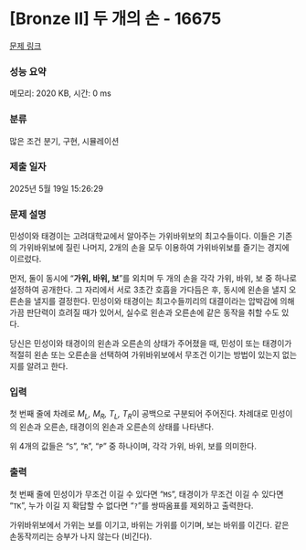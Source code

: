 # [Bronze II] 두 개의 손 - 16675 

[문제 링크](https://www.acmicpc.net/problem/16675) 

### 성능 요약

메모리: 2020 KB, 시간: 0 ms

### 분류

많은 조건 분기, 구현, 시뮬레이션

### 제출 일자

2025년 5월 19일 15:26:29

### 문제 설명

<p>민성이와 태경이는 고려대학교에서 알아주는 가위바위보의 최고수들이다. 이들은 기존의 가위바위보에 질린 나머지, 2개의 손을 모두 이용하여 가위바위보를 즐기는 경지에 이르렀다.</p>

<p>먼저, 둘이 동시에 “<strong>가위, 바위, 보</strong>”를 외치며 두 개의 손을 각각 가위, 바위, 보 중 하나로 설정하여 공개한다. 그 자리에서 서로 3초간 호흡을 가다듬은 후, 동시에 왼손을 낼지 오른손을 낼지를 결정한다. 민성이와 태경이는 최고수들끼리의 대결이라는 압박감에 의해 가끔 판단력이 흐려질 때가 있어서, 실수로 왼손과 오른손에 같은 동작을 취할 수도 있다.</p>

<p>당신은 민성이와 태경이의 왼손과 오른손의 상태가 주어졌을 때, 민성이 또는 태경이가 적절히 왼손 또는 오른손을 선택하여 가위바위보에서 무조건 이기는 방법이 있는지 없는지를 알려고 한다.</p>

### 입력 

 <p>첫 번째 줄에 차례로 <em>M<sub>L</sub>, M<sub>R</sub>, T<sub>L</sub>, T<sub>R</sub></em>이 공백으로 구분되어 주어진다. 차례대로 민성이의 왼손과 오른손, 태경이의 왼손과 오른손의 상태를 나타낸다.</p>

<p>위 4개의 값들은 “<code>S</code>”, “<code>R</code>”, “<code>P</code>” 중 하나이며, 각각 가위, 바위, 보를 의미한다.</p>

### 출력 

 <p>첫 번째 줄에 민성이가 무조건 이길 수 있다면 “<code>MS</code>”, 태경이가 무조건 이길 수 있다면 “<code>TK</code>”, 누가 이길 지 확답할 수 없다면 “<code>?</code>”를 쌍따옴표를 제외하고 출력한다.</p>

<p>가위바위보에서 가위는 보를 이기고, 바위는 가위를 이기며, 보는 바위를 이긴다. 같은 손동작끼리는 승부가 나지 않는다 (비긴다).</p>

